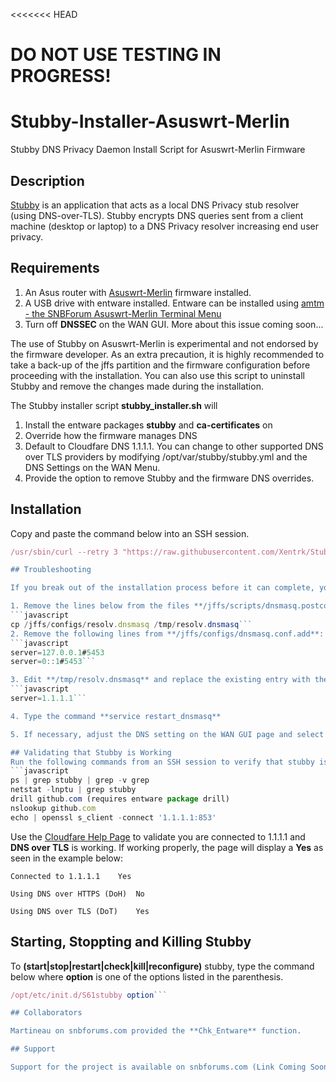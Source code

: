 <<<<<<< HEAD
# DO NOT USE TESTING IN PROGRESS!

# Stubby-Installer-Asuswrt-Merlin
Stubby DNS Privacy Daemon Install Script for Asuswrt-Merlin Firmware

## Description

[Stubby](https://dnsprivacy.org/wiki/display/DP/DNS+Privacy+Daemon+-+Stubby) is an application that acts as a local DNS Privacy stub resolver (using DNS-over-TLS). Stubby encrypts DNS queries sent from a client machine (desktop or laptop) to a DNS Privacy resolver increasing end user privacy.

## Requirements
1. An Asus router with  [Asuswrt-Merlin](http://asuswrt.lostrealm.ca/) firmware installed.
2. A USB drive with entware installed.  Entware can be installed using [amtm - the SNBForum Asuswrt-Merlin Terminal Menu](https://www.snbforums.com/threads/amtm-the-snbforum-asuswrt-merlin-terminal-menu.42415/)
3. Turn off **DNSSEC** on the WAN GUI.  More about this issue coming soon...

The use of Stubby on Asuswrt-Merlin is experimental and not endorsed by the firmware developer. As an extra precaution, it is highly recommended to take a back-up of the jffs partition and the firmware configuration before proceeding with the installation. You can also use this script to uninstall Stubby and remove the changes made during the installation.   

The Stubby installer script **stubby_installer.sh** will
1. Install the entware packages **stubby** and **ca-certificates** on
2. Override how the firmware manages DNS  
3. Default to Cloudfare DNS 1.1.1.1. You can change to other supported DNS over TLS providers by modifying /opt/var/stubby/stubby.yml and the DNS Settings on the WAN Menu.
4. Provide the option to remove Stubby and the firmware DNS overrides.

## Installation
Copy and paste the command below into an SSH session.
```javascript
/usr/sbin/curl --retry 3 "https://raw.githubusercontent.com/Xentrk/Stubby-Installer-Asuswrt-Merlin/master/install_stubby.sh" -o /jffs/scripts/install_stubby.sh && chmod 755 /jffs/scripts/install_stubby.sh && sh /jffs/scripts/install_stubby.sh```

## Troubleshooting

If you break out of the installation process before it can complete, you may loose internet connectivity.  To quickly resolve:

1. Remove the lines below from the files **/jffs/scripts/dnsmasq.postconf**.  If you use one or more OpenVPN clients, remove the same line from **/jffs/scripts/openvpn-event**.
```javascript
cp /jffs/configs/resolv.dnsmasq /tmp/resolv.dnsmasq```   
2. Remove the following lines from **/jffs/configs/dnsmasq.conf.add**:
```javascript
server=127.0.0.1#5453
server=0::1#5453```

3. Edit **/tmp/resolv.dnsmasq** and replace the existing entry with the line:
```javascript
server=1.1.1.1```

4. Type the command **service restart_dnsmasq**

5. If necessary, adjust the DNS setting on the WAN GUI page and select the **Apply** button.

## Validating that Stubby is Working
Run the following commands from an SSH session to verify that stubby is working properly:
```javascript
ps | grep stubby | grep -v grep
netstat -lnptu | grep stubby
drill github.com (requires entware package drill)
nslookup github.com
echo | openssl s_client -connect '1.1.1.1:853'
```
Use the [Cloudfare Help Page](https://1.1.1.1/help) to validate you are connected to 1.1.1.1 and **DNS over TLS** is working.  If working properly, the page will display a **Yes** as seen in the example below:

    Connected to 1.1.1.1	Yes

    Using DNS over HTTPS (DoH)	No

    Using DNS over TLS (DoT)	Yes



## Starting, Stoppting and Killing Stubby
To **(start|stop|restart|check|kill|reconfigure)** stubby, type the command below where **option** is one of the options listed in the parenthesis.
```javascript
/opt/etc/init.d/S61stubby option```

## Collaborators

Martineau on snbforums.com provided the **Chk_Entware** function.

## Support

Support for the project is available on snbforums.com (Link Coming Soon)
